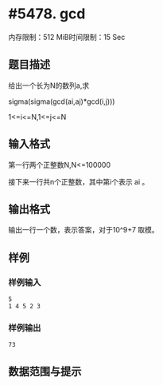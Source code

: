 # #5478. gcd

内存限制：512 MiB时间限制：15 Sec

## 题目描述

给出一个长为N的数列a,求

sigma(sigma(gcd(ai,aj)*gcd(i,j)))

1<=i<=N,1<=j<=N

## 输入格式

第一行两个正整数N,N<=100000

接下来一行共n个正整数，其中第i个表示 ai 。

## 输出格式

输出一行一个数，表示答案，对于10^9+7 取模。

## 样例

### 样例输入

    
    5
    1 4 5 2 3
    

### 样例输出

    
    73
    
    

## 数据范围与提示
